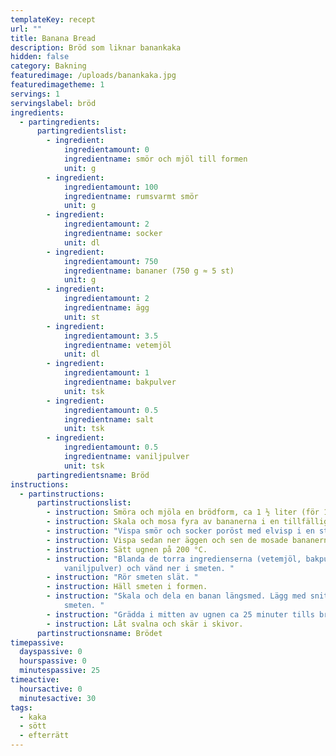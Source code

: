 ```yaml
---
templateKey: recept
url: ""
title: Banana Bread
description: Bröd som liknar banankaka
hidden: false
category: Bakning
featuredimage: /uploads/banankaka.jpg
featuredimagetheme: 1
servings: 1
servingslabel: bröd
ingredients:
  - partingredients:
      partingredientslist:
        - ingredient:
            ingredientamount: 0
            ingredientname: smör och mjöl till formen
            unit: g
        - ingredient:
            ingredientamount: 100
            ingredientname: rumsvarmt smör
            unit: g
        - ingredient:
            ingredientamount: 2
            ingredientname: socker
            unit: dl
        - ingredient:
            ingredientamount: 750
            ingredientname: bananer (750 g ≈ 5 st)
            unit: g
        - ingredient:
            ingredientamount: 2
            ingredientname: ägg
            unit: st
        - ingredient:
            ingredientamount: 3.5
            ingredientname: vetemjöl
            unit: dl
        - ingredient:
            ingredientamount: 1
            ingredientname: bakpulver
            unit: tsk
        - ingredient:
            ingredientamount: 0.5
            ingredientname: salt
            unit: tsk
        - ingredient:
            ingredientamount: 0.5
            ingredientname: vaniljpulver
            unit: tsk
      partingredientsname: Bröd
instructions:
  - partinstructions:
      partinstructionslist:
        - instruction: Smöra och mjöla en brödform, ca 1 ½ liter (för 10-12 skivor).
        - instruction: Skala och mosa fyra av bananerna i en tillfällig bunke/tallrik.
        - instruction: "Vispa smör och socker poröst med elvisp i en stor bunke. "
        - instruction: Vispa sedan ner äggen och sen de mosade bananerna i bunken.
        - instruction: Sätt ugnen på 200 °C.
        - instruction: "Blanda de torra ingredienserna (vetemjöl, bakpulver, salt och
            vaniljpulver) och vänd ner i smeten. "
        - instruction: "Rör smeten slät. "
        - instruction: Häll smeten i formen.
        - instruction: "Skala och dela en banan längsmed. Lägg med snittytan uppåt på
            smeten. "
        - instruction: "Grädda i mitten av ugnen ca 25 minuter tills brödet är gyllene. "
        - instruction: Låt svalna och skär i skivor.
      partinstructionsname: Brödet
timepassive:
  dayspassive: 0
  hourspassive: 0
  minutespassive: 25
timeactive:
  hoursactive: 0
  minutesactive: 30
tags:
  - kaka
  - sött
  - efterrätt
---
```

